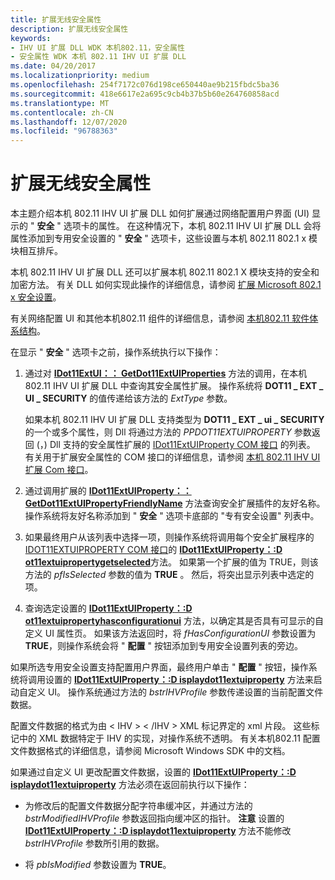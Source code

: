 ```yaml
---
title: 扩展无线安全属性
description: 扩展无线安全属性
keywords:
- IHV UI 扩展 DLL WDK 本机802.11，安全属性
- 安全属性 WDK 本机 802.11 IHV UI 扩展 DLL
ms.date: 04/20/2017
ms.localizationpriority: medium
ms.openlocfilehash: 254f7172c076d198ce650440ae9b215fbdc5ba36
ms.sourcegitcommit: 418e6617e2a695c9cb4b37b5b60e264760858acd
ms.translationtype: MT
ms.contentlocale: zh-CN
ms.lasthandoff: 12/07/2020
ms.locfileid: "96788363"
---
```

# <a name="extending-wireless-security-properties"></a>扩展无线安全属性




 

本主题介绍本机 802.11 IHV UI 扩展 DLL 如何扩展通过网络配置用户界面 (UI) 显示的 " **安全** " 选项卡的属性。 在这种情况下，本机 802.11 IHV UI 扩展 DLL 会将属性添加到专用安全设置的 " **安全** " 选项卡，这些设置与本机 802.11 802.1 x 模块相互排斥。

本机 802.11 IHV UI 扩展 DLL 还可以扩展本机 802.11 802.1 X 模块支持的安全和加密方法。 有关 DLL 如何实现此操作的详细信息，请参阅 [扩展 Microsoft 802.1 x 安全设置](extending-microsoft-802-1x-security-settings.md)。

有关网络配置 UI 和其他本机802.11 组件的详细信息，请参阅 [本机802.11 软件体系结构](/previous-versions/windows/hardware/wireless/native-802-11-software-architecture)。

在显示 " **安全** " 选项卡之前，操作系统执行以下操作：

1.  通过对 [**IDot11ExtUI：： GetDot11ExtUIProperties**](/previous-versions/windows/hardware/wireless/ff553776(v=vs.85)) 方法的调用，在本机 802.11 IHV UI 扩展 DLL 中查询其安全属性扩展。 操作系统将 **DOT11 \_ EXT \_ UI \_ SECURITY** 的值传递给该方法的 *ExtType* 参数。

    如果本机 802.11 IHV UI 扩展 DLL 支持类型为 **DOT11 \_ EXT \_ ui \_ SECURITY** 的一个或多个属性，则 Dll 将通过方法的 *PPDOT11EXTUIPROPERTY* 参数返回 (，) Dll 支持的安全属性扩展的 [IDot11ExtUIProperty COM 接口](/previous-versions/windows/hardware/wireless/ff553746(v=vs.85)) 的列表。 有关用于扩展安全属性的 COM 接口的详细信息，请参阅 [本机 802.11 IHV UI 扩展 Com 接口](native-802-11-ihv-ui-extensions-com-interfaces.md)。

2.  通过调用扩展的 [**IDot11ExtUIProperty：： GetDot11ExtUIPropertyFriendlyName**](/previous-versions/windows/hardware/wireless/ff553768(v=vs.85)) 方法查询安全扩展插件的友好名称。 操作系统将友好名称添加到 " **安全** " 选项卡底部的 "专有安全设置" 列表中。

3.  如果最终用户从该列表中选择一项，则操作系统将调用每个安全扩展程序的 [IDOT11EXTUIPROPERTY COM 接口](/previous-versions/windows/hardware/wireless/ff553746(v=vs.85))的 [**IDot11ExtUIProperty：:D ot11extuipropertygetselected**](/previous-versions/windows/hardware/wireless/ff553753(v=vs.85))方法。 如果第一个扩展的值为 TRUE，则该方法的 *pfIsSelected* 参数的值为 **TRUE** 。 然后，将突出显示列表中选定的项。

4.  查询选定设置的 [**IDot11ExtUIProperty：:D ot11extuipropertyhasconfigurationui**](/previous-versions/windows/hardware/wireless/ff553756(v=vs.85)) 方法，以确定其是否具有可显示的自定义 UI 属性页。 如果该方法返回时，将 *fHasConfigurationUI* 参数设置为 **TRUE**，则操作系统会将 " **配置** " 按钮添加到专用安全设置列表的旁边。

如果所选专用安全设置支持配置用户界面，最终用户单击 " **配置** " 按钮，操作系统将调用设置的 [**IDot11ExtUIProperty：:D isplaydot11extuiproperty**](/previous-versions/windows/hardware/wireless/ff553749(v=vs.85)) 方法来启动自定义 UI。 操作系统通过方法的 *bstrIHVProfile* 参数传递设置的当前配置文件数据。

配置文件数据的格式为由 &lt; IHV &gt; &lt; /IHV &gt; XML 标记界定的 xml 片段。 这些标记中的 XML 数据特定于 IHV 的实现，对操作系统不透明。 有关本机802.11 配置文件数据格式的详细信息，请参阅 Microsoft Windows SDK 中的文档。

如果通过自定义 UI 更改配置文件数据，设置的 [**IDot11ExtUIProperty：:D isplaydot11extuiproperty**](/previous-versions/windows/hardware/wireless/ff553749(v=vs.85)) 方法必须在返回前执行以下操作：

-   为修改后的配置文件数据分配字符串缓冲区，并通过方法的 *bstrModifiedIHVProfile* 参数返回指向缓冲区的指针。
    **注意**  设置的 [**IDot11ExtUIProperty：:D isplaydot11extuiproperty**](/previous-versions/windows/hardware/wireless/ff553749(v=vs.85)) 方法不能修改 *bstrIHVProfile* 参数所引用的数据。

     

-   将 *pbIsModified* 参数设置为 **TRUE**。

 

 
